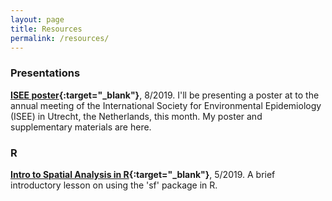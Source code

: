 ```yaml
---
layout: page
title: Resources
permalink: /resources/
---
```


### Presentations

**[ISEE poster](resources/2019.08_isee2019.html){:target="_blank"}**, 8/2019. I'll be presenting a poster at to the annual meeting of the International Society for Environmental Epidemiology (ISEE) in Utrecht, the Netherlands, this month. My poster and supplementary materials are here.

### R

**[Intro to Spatial Analysis in R](https://github.com/djxgonzalez/spatial-analysis-r){:target="_blank"}**, 5/2019. A brief introductory lesson on using the 'sf' package in R.
